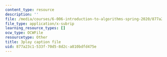 ```yaml
---
content_type: resource
description: ''
file: /media/courses/6-006-introduction-to-algorithms-spring-2020/877a23c1533f70d58d2ca810bdfd475e_vCIa2h1C9UQ.srt
file_type: application/x-subrip
learning_resource_types: []
ocw_type: OCWFile
resourcetype: Other
title: 3play caption file
uid: 877a23c1-533f-70d5-8d2c-a810bdfd475e
---
```

